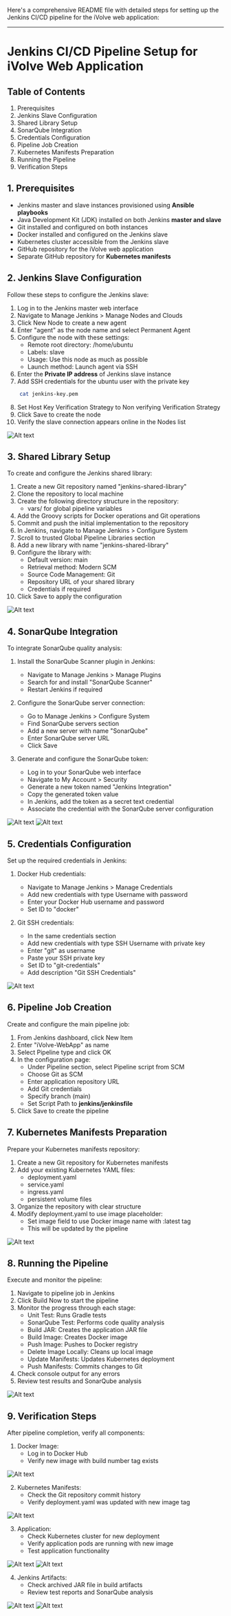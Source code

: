 Here's a comprehensive README file with detailed steps for setting up the Jenkins CI/CD pipeline for the iVolve web application:

---

# Jenkins CI/CD Pipeline Setup for iVolve Web Application

## Table of Contents
1. Prerequisites
2. Jenkins Slave Configuration
3. Shared Library Setup
4. SonarQube Integration
5. Credentials Configuration
6. Pipeline Job Creation
7. Kubernetes Manifests Preparation
8. Running the Pipeline
9. Verification Steps

## 1. Prerequisites

- Jenkins master and slave instances provisioned using **Ansible playbooks**
- Java Development Kit (JDK) installed on both Jenkins **master and slave**
- Git installed and configured on both instances
- Docker installed and configured on the Jenkins slave
- Kubernetes cluster accessible from the Jenkins slave
- GitHub repository for the iVolve web application
- Separate GitHub repository for **Kubernetes manifests**

## 2. Jenkins Slave Configuration

Follow these steps to configure the Jenkins slave:

1. Log in to the Jenkins master web interface
2. Navigate to Manage Jenkins > Manage Nodes and Clouds
3. Click New Node to create a new agent
4. Enter "agent" as the node name and select Permanent Agent
5. Configure the node with these settings:
   - Remote root directory: /home/ubuntu
   - Labels: slave
   - Usage: Use this node as much as possible
   - Launch method: Launch agent via SSH
6. Enter the **Private IP address** of Jenkins slave instance
7. Add SSH credentials for the ubuntu user with the private key
```bash
    cat jenkins-key.pem
```
8. Set Host Key Verification Strategy to Non verifying Verification Strategy
9. Click Save to create the node
10. Verify the slave connection appears online in the Nodes list

![Alt text](assets/pic1.png)

## 3. Shared Library Setup

To create and configure the Jenkins shared library:

1. Create a new Git repository named "jenkins-shared-library"
2. Clone the repository to  local machine
3. Create the following directory structure in the repository:
   - vars/ for global pipeline variables
4. Add the Groovy scripts for Docker operations and Git operations
5. Commit and push the initial implementation to the repository
6. In Jenkins, navigate to Manage Jenkins > Configure System
7. Scroll to trusted Global Pipeline Libraries section
8. Add a new library with name "jenkins-shared-library"
9. Configure the library with:
   - Default version: main
   - Retrieval method: Modern SCM
   - Source Code Management: Git
   - Repository URL of your shared library
   - Credentials if required
10. Click Save to apply the configuration

![Alt text](assets/pic2.png)

## 4. SonarQube Integration

To integrate SonarQube quality analysis:

1. Install the SonarQube Scanner plugin in Jenkins:
   - Navigate to Manage Jenkins > Manage Plugins
   - Search for and install "SonarQube Scanner"
   - Restart Jenkins if required

2. Configure the SonarQube server connection:
   - Go to Manage Jenkins > Configure System
   - Find SonarQube servers section
   - Add a new server with name "SonarQube"
   - Enter SonarQube server URL
   - Click Save

3. Generate and configure the SonarQube token:
   - Log in to your SonarQube web interface
   - Navigate to My Account > Security
   - Generate a new token named "Jenkins Integration"
   - Copy the generated token value
   - In Jenkins, add the token as a secret text credential
   - Associate the credential with the SonarQube server configuration

![Alt text](assets/pic4.png)
![Alt text](assets/pic5.png)

## 5. Credentials Configuration

Set up the required credentials in Jenkins:

1. Docker Hub credentials:
   - Navigate to Manage Jenkins > Manage Credentials
   - Add new credentials with type Username with password
   - Enter your Docker Hub username and password
   - Set ID to "docker"

2. Git SSH credentials:
   - In the same credentials section
   - Add new credentials with type SSH Username with private key
   - Enter "git" as username
   - Paste your SSH private key
   - Set ID to "git-credentials"
   - Add description "Git SSH Credentials"

![Alt text](assets/pic6.png)

## 6. Pipeline Job Creation

Create and configure the main pipeline job:

1. From Jenkins dashboard, click New Item
2. Enter "iVolve-WebApp" as name
3. Select Pipeline type and click OK
4. In the configuration page:
   - Under Pipeline section, select Pipeline script from SCM
   - Choose Git as SCM
   - Enter application repository URL
   - Add Git credentials 
   - Specify branch (main)
   - Set Script Path to **jenkins/jenkinsfile**
5. Click Save to create the pipeline

## 7. Kubernetes Manifests Preparation

Prepare your Kubernetes manifests repository:

1. Create a new Git repository for Kubernetes manifests
2. Add your existing Kubernetes YAML files:
   - deployment.yaml
   - service.yaml
   - ingress.yaml
   - persistent volume files
3. Organize the repository with clear structure
4. Modify deployment.yaml to use image placeholder:
   - Set image field to use  Docker image name with :latest tag
   - This will be updated by the pipeline

![Alt text](assets/pic7.png)

## 8. Running the Pipeline

Execute and monitor the pipeline:

1. Navigate to pipeline job in Jenkins
2. Click Build Now to start the pipeline
3. Monitor the progress through each stage:
   - Unit Test: Runs Gradle tests
   - SonarQube Test: Performs code quality analysis
   - Build JAR: Creates the application JAR file
   - Build Image: Creates Docker image
   - Push Image: Pushes to Docker registry
   - Delete Image Locally: Cleans up local image
   - Update Manifests: Updates Kubernetes deployment
   - Push Manifests: Commits changes to Git
4. Check console output for any errors
5. Review test results and SonarQube analysis

![Alt text](assets/pic11.png)

## 9. Verification Steps

After pipeline completion, verify all components:

1. Docker Image:
   - Log in to Docker Hub
   - Verify new image with build number tag exists

![Alt text](assets/pic8.png)

2. Kubernetes Manifests:
   - Check the Git repository commit history
   - Verify deployment.yaml was updated with new image tag

![Alt text](assets/pic12.png)

3. Application:
   - Check Kubernetes cluster for new deployment
   - Verify application pods are running with new image
   - Test application functionality

![Alt text](assets/pic13.png)
![Alt text](assets/pic14.png)

4. Jenkins Artifacts:
   - Check archived JAR file in build artifacts
   - Review test reports and SonarQube analysis

![Alt text](assets/pic9.png)
![Alt text](assets/pic10.png)

